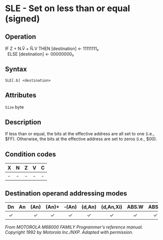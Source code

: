 # SLE - Set on less than or equal (signed)

## Operation
IF Z + N.V̅ + N̅.V THEN [destination] ← 11111111₂<br/>
&nbsp;&nbsp;ELSE [destination] ← 00000000₂

## Syntax
```assembly
SLE[.b] <destination>
```

## Attributes
`Size` byte

## Description
If less than or equal, the bits at the effective address are all set to one (i.e., $FF). Otherwise, the bits at the effective address are set to zeros (i.e., $00).

## Condition codes
|X|N|Z|V|C|
|--|--|--|--|--|
|-|-|-|-|-|

## Destination operand addressing modes
|Dn|An|(An)|(An)+|&#x2011;(An)|(d,An)|(d,An,Xi)|ABS.W|ABS.L|(d,PC)|(d,PC,Xn)|imm|
|:-:|:-:|:-:|:-:|:-:|:-:|:-:|:-:|:-:|:-:|:-:|:-:|
|✓||✓|✓|✓|✓|✓|✓|✓||||

*From MOTOROLA M68000 FAMILY Programmer's reference manual. Copyright 1992 by Motorola Inc./NXP. Adapted with permission.*